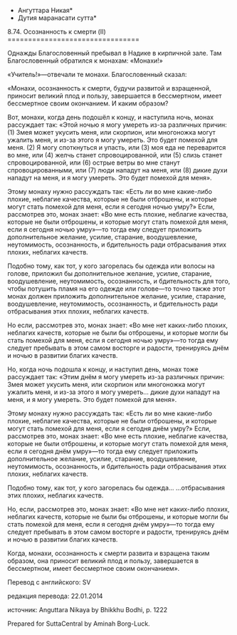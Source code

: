 * Ангуттара Никая*
* Дутия маранасати сутта*

8\.74\. Осознанность к смерти \(II\)
\=\=\=\=\=\=\=\=\=\=\=\=\=\=\=\=\=\=\=\=\=\=\=\=\=\=\=\=\=\=\=\=

Однажды Благословенный пребывал в Надике в кирпичной зале\. Там Благословенный обратился к монахам: «Монахи\!»

«Учитель\!»—отвечали те монахи\. Благословенный сказал:

«Монахи, осознанность к смерти, будучи развитой и взращенной, приносит великий плод и пользу, завершается в бессмертном, имеет бессмертное своим окончанием\. И каким образом?

Вот, монахи, когда день подошёл к концу, и наступила ночь, монах рассуждает так: «Этой ночью я могу умереть из\-за различных причин: \(1\) Змея может укусить меня, или скорпион, или многоножка могут ужалить меня, и из\-за этого я могу умереть\. Это будет помехой для меня\. \(2\) Я могу споткнуться и упасть, или \(3\) моя еда не переварится во мне, или \(4\) желчь станет спровоцированной, или \(5\) слизь станет спровоцированной, или \(6\) острые ветры во мне станут спровоцированными, или \(7\) люди нападут на меня, или \(8\) дикие духи нападут на меня, и я могу умереть\. Это будет помехой для меня»\.

Этому монаху нужно рассуждать так: «Есть ли во мне какие\-либо плохие, неблагие качества, которые не были отброшены, и которые могут стать помехой для меня, если я сегодня ночью умру?» Если, рассмотрев это, монах знает: «Во мне есть плохие, неблагие качества, которые не были отброшены, и которые могут стать помехой для меня, если я сегодня ночью умру»—то тогда ему следует приложить дополнительное желание, усилие, старание, воодушевление, неутомимость, осознанность, и бдительность ради отбрасывания этих плохих, неблагих качеств\.

Подобно тому, как тот, у кого загорелась бы одежда или волосы на голове, приложил бы дополнительное желание, усилие, старание, воодушевление, неутомимость, осознанность, и бдительность для того, чтобы потушить пламя на его одежде или голове—то точно также этот монах должен приложить дополнительное желание, усилие, старание, воодушевление, неутомимость, осознанность, и бдительность ради отбрасывания этих плохих, неблагих качеств\.

Но если, рассмотрев это, монах знает: «Во мне нет каких\-либо плохих, неблагих качеств, которые не были бы отброшены, и которые могли бы стать помехой для меня, если я сегодня ночью умру»—то тогда ему следует пребывать в этом самом восторге и радости, тренируясь днём и ночью в развитии благих качеств\.

Но, когда ночь подошла к концу, и наступил день, монах тоже рассуждает так: «Этим днём я могу умереть из\-за различных причин: Змея может укусить меня, или скорпион или многоножка могут ужалить меня, и из\-за этого я могу умереть… дикие духи нападут на меня, и я могу умереть\. Это будет помехой для меня»\.

Этому монаху нужно рассуждать так: «Есть ли во мне какие\-либо плохие, неблагие качества, которые не были отброшены, и которые могут стать помехой для меня, если я сегодня днём умру?» Если, рассмотрев это, монах знает: «Во мне есть плохие, неблагие качества, которые не были отброшены, и которые могут стать помехой для меня, если я сегодня днём умру»—то тогда ему следует приложить дополнительное желание, усилие, старание, воодушевление, неутомимость, осознанность, и бдительность ради отбрасывания этих плохих, неблагих качеств\.

Подобно тому, как тот, у кого загорелась бы одежда… …отбрасывания этих плохих, неблагих качеств\.

Но, если, рассмотрев это, монах знает: «Во мне нет каких\-либо плохих, неблагих качеств, которые не были бы отброшены, и которые могли бы стать помехой для меня, если я сегодня днём умру»—то тогда ему следует пребывать в этом самом восторге и радости, тренируясь днём и ночью в развитии благих качеств\.

Когда, монахи, осознанность к смерти развита и взращена таким образом, она приносит великий плод и пользу, завершается в бессмертном, имеет бессмертное своим окончанием»\.

Перевод с английского: SV

редакция перевода: 22\.01\.2014

источник: Anguttara Nikaya by Bhikkhu Bodhi, p\. 1222

Prepared for SuttaCentral by Aminah Borg\-Luck\.